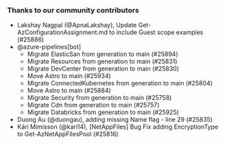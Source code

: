 ### Thanks to our community contributors
* Lakshay Nagpal (@ApnaLakshay), Update Get-AzConfigurationAssignment.md to include Guest scope examples (#25886)
* @azure-pipelines[bot]
  * Migrate ElasticSan from generation to main (#25894)
  * Migrate Resources from generation to main (#25831)
  * Migrate DevCenter from generation to main (#25830)
  * Move Astro to main (#25934)
  * Migrate ConnectedKubernetes from generation to main (#25804)
  * Move Astro to main (#25884)
  * Migrate Security from generation to main (#25758)
  * Migrate Cdn from generation to main (#25757)
  * Migrate Databricks from generation to main (#25925)
* Duong Au (@duongau), adding missing Name flag - line 29 (#25835)
* Kári Mímisson (@kari14), [NetAppFiles] Bug Fix adding EncryptionType to Get-AzNetAppFilesPool (#25816)
